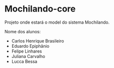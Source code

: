 # Mochilando-core
Projeto onde estará o model do sistema Mochilando.

Nome dos alunos:

- Carlos Henrique Brasileiro
- Eduardo Epiphânio
- Felipe Linhares
- Juliana Carvalho
- Lucca Bessa
